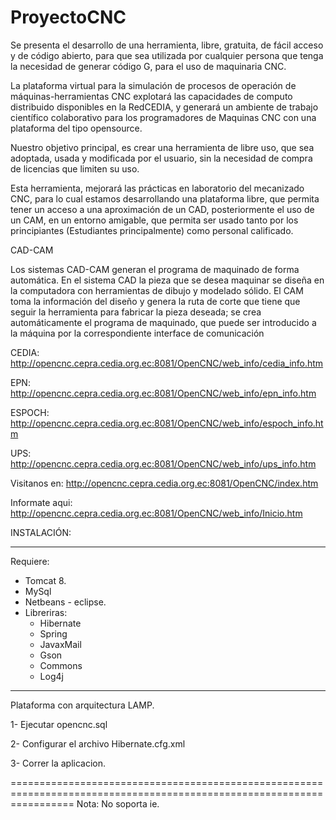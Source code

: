 ProyectoCNC
===========

Se presenta el desarrollo de una herramienta, libre, gratuita, de fácil acceso y de código abierto, para que sea utilizada por cualquier persona que tenga la necesidad de generar código G, para el uso de maquinaria CNC.

La plataforma virtual para la simulación de procesos de operación de máquinas-herramientas CNC explotará las capacidades de computo distribuido disponibles en la RedCEDIA, y generará un ambiente de trabajo científico colaborativo para los programadores de Maquinas CNC con una plataforma del tipo opensource.

Nuestro objetivo principal, es crear una herramienta de libre uso, que sea adoptada, usada y modificada por el usuario, sin la necesidad de compra de licencias que limiten su uso.

Esta herramienta, mejorará las prácticas en laboratorio del mecanizado CNC, para lo cual estamos desarrollando una plataforma libre, que permita tener un acceso a una aproximación de un CAD, posteriormente el uso de un CAM, en un entorno amigable, que permita ser usado tanto por los principiantes (Estudiantes principalmente) como personal calificado.

CAD-CAM 

Los sistemas CAD-CAM generan el programa de maquinado de forma automática. En el sistema CAD la pieza que se desea maquinar se diseña en la computadora con herramientas de dibujo y modelado sólido. El CAM toma la información del diseño y genera la ruta de corte que tiene que seguir la herramienta para fabricar la pieza deseada; se crea automáticamente el programa de maquinado, que puede ser introducido a la máquina por la correspondiente interface de comunicación

CEDIA:
http://opencnc.cepra.cedia.org.ec:8081/OpenCNC/web_info/cedia_info.htm

EPN:
http://opencnc.cepra.cedia.org.ec:8081/OpenCNC/web_info/epn_info.htm

ESPOCH:
http://opencnc.cepra.cedia.org.ec:8081/OpenCNC/web_info/espoch_info.htm

UPS:
http://opencnc.cepra.cedia.org.ec:8081/OpenCNC/web_info/ups_info.htm

Visitanos en: 
http://opencnc.cepra.cedia.org.ec:8081/OpenCNC/index.htm

Informate aqui: 
http://opencnc.cepra.cedia.org.ec:8081/OpenCNC/web_info/Inicio.htm


INSTALACIÓN:
______________________________________________________________________________________________________________________
Requiere:
* Tomcat 8.
* MySql
* Netbeans - eclipse.
* Libreriras:
   * Hibernate
   * Spring
   * JavaxMail
   * Gson
   * Commons
   * Log4j

_______________________________________________________________________________________________________________________

Plataforma con arquitectura LAMP.

1- Ejecutar opencnc.sql

2- Configurar el archivo Hibernate.cfg.xml

3- Correr la aplicacion.

=======================================================================================================================
Nota:
No soporta ie.
